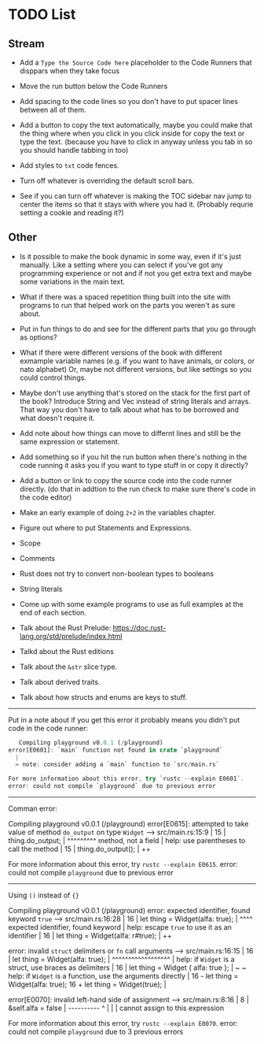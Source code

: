 # TODO List

## Stream

- Add a `Type the Source Code here` placeholder to
  the Code Runners that disppars when they take focus

- Move the run button below the Code Runners

- Add spacing to the code lines so you don't have to
  put spacer lines between all of them.

- Add a button to copy the text automatically, maybe
  you could make that the thing where when you click in
  you click inside for copy the text or type the text.
  (because you have to click in anyway unless you tab
  in so you should handle tabbing in too)

- Add styles to `txt` code fences.

- Turn off whatever is overriding the default scroll bars.

- See if you can turn off whatever is making the TOC
  sidebar nav jump to center the items so that it stays
  with where you had it. (Probably requrie setting a cookie
  and reading it?)

## Other

- Is it possible to make the book dynamic in some
  way, even if it's just manually. Like a setting where
  you can select if you've got any programming experience
  or not and if not you get extra text and maybe some
  variations in the main text.

- What if there was a spaced repetition thing
  built into the site with programs to run that helped
  work on the parts you weren't as sure about.
- Put in fun things to do and see for the different
  parts that you go through as options?
- What if there were different versions of the book
  with different exmample variable names (e.g. if you
  want to have animals, or colors, or nato alphabet)
  Or, maybe not different versions, but like settings
  so you could control things.
- Maybe don't use anything that's stored on the
  stack for the first part of the book? Introduce
  String and Vec instead of string literals and arrays.
  That way you don't have to talk about what has to
  be borrowed and what doesn't require it.
- Add note about how things can move to differnt lines
  and still be the same expression or statement.
- Add something so if you hit the run button
  when there's nothing in the code running it asks
  you if you want to type stuff in or copy it directly?
- Add a button or link to copy the source code
  into the code runner directly. (do that in addtion to the
  run check to make sure there's code in the code editor)
- Make an early example of doing `2+2`
  in the variables chapter.
- Figure out where to put Statements
  and Expressions.
- Scope
- Comments
- Rust does not try to convert non-boolean types to booleans
- String literals
- Come up with some example programs to use
  as full examples at the end of each section.
- Talk about the Rust Prelude: https://doc.rust-lang.org/std/prelude/index.html
- Talkd about the Rust editions
- Talk about the `&str` slice type.
- Talk about derived traits.
- Talk about how structs and enums are keys to stuff.

---

Put in a note about if you get this error it
probably means you didn't put code in the code runner:

```rust
   Compiling playground v0.0.1 (/playground)
error[E0601]: `main` function not found in crate `playground`
  |
  = note: consider adding a `main` function to `src/main.rs`

For more information about this error, try `rustc --explain E0601`.
error: could not compile `playground` due to previous error
```

---

Comman error:

Compiling playground v0.0.1 (/playground)
error[E0615]: attempted to take value of method `do_output` on type `Widget`
--> src/main.rs:15:9
|
15 | thing.do_output;
| ^^^^^^^^^ method, not a field
|
help: use parentheses to call the method
|
15 | thing.do_output();
| ++

For more information about this error, try `rustc --explain E0615`.
error: could not compile `playground` due to previous error

---

Using `()` instead of `{}`

Compiling playground v0.0.1 (/playground)
error: expected identifier, found keyword `true`
--> src/main.rs:16:28
|
16 | let thing = Widget(alfa: true);
| ^^^^ expected identifier, found keyword
|
help: escape `true` to use it as an identifier
|
16 | let thing = Widget(alfa: r#true);
| ++

error: invalid `struct` delimiters or `fn` call arguments
--> src/main.rs:16:15
|
16 | let thing = Widget(alfa: true);
| ^^^^^^^^^^^^^^^^^^
|
help: if `Widget` is a struct, use braces as delimiters
|
16 | let thing = Widget { alfa: true };
| ~ ~
help: if `Widget` is a function, use the arguments directly
|
16 - let thing = Widget(alfa: true);
16 + let thing = Widget(true);
|

error[E0070]: invalid left-hand side of assignment
--> src/main.rs:8:16
|
8 | &self.alfa = false
| ---------- ^
| |
| cannot assign to this expression

For more information about this error, try `rustc --explain E0070`.
error: could not compile `playground` due to 3 previous errors
